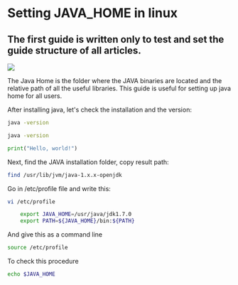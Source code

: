 ﻿# Setting JAVA_HOME in linux

## The first guide is written only to test and set the guide structure of all articles.

![](https://picsum.photos/800/300)

The Java Home is the folder where the JAVA binaries are located and the relative path of all the useful libraries. This guide is useful for setting up java home for all users. 

After installing java, let's check the installation and the version:
```bash
java -version
```

~~~bash
java -version
~~~

~~~python
print("Hello, world!")
~~~

Next, find the JAVA installation folder, copy result path:
```bash
find /usr/lib/jvm/java-1.x.x-openjdk
```

Go in /etc/profile file and write this:
```bash
vi /etc/profile 

	export JAVA_HOME=/usr/java/jdk1.7.0
	export PATH=${JAVA_HOME}/bin:${PATH}
```

And give this as a command line
```bash
source /etc/profile
```

To check this procedure
```bash
echo $JAVA_HOME
```